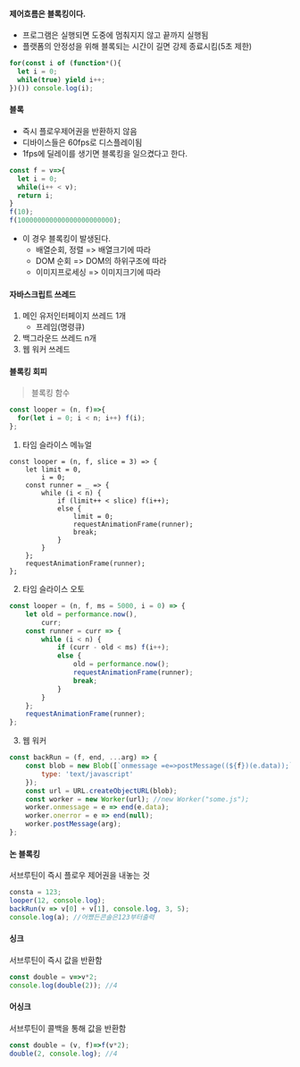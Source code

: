 #### 제어흐름은 블록킹이다.
- 프로그램은 실행되면 도중에 멈춰지지 않고 끝까지 실행됨
- 플랫폼의 안정성을 위해 블록되는 시간이 길면 강제 종료시킴(5초 제한)
```js
for(const i of (function*(){
  let i = 0;
  while(true) yield i++;
})()) console.log(i);
```
#### 블록
- 즉시 플로우제어권을 반환하지 않음
- 디바이스들은 60fps로 디스플레이됨
- 1fps에 딜레이를 생기면 블록킹을 일으켰다고 한다.
```js
const f = v=>{
  let i = 0;
  while(i++ < v);
  return i;
}
f(10);
f(100000000000000000000000);
```
- 이 경우 블록킹이 발생된다.
  - 배열순회, 정렬 => 배열크기에 따라
  - DOM 순회 => DOM의 하위구조에 따라
  - 이미지프로세싱 => 이미지크기에 따라

#### 자바스크립트 쓰레드
1. 메인 유저인터페이지 쓰레드 1개
   - 프레임(명령큐)
2. 백그라운드 쓰레드 n개
3. 웹 워커 쓰레드

#### 블록킹 회피
> 블록킹 함수
```js
const looper = (n, f)=>{
  for(let i = 0; i < n; i++) f(i);
};
```
1. 타임 슬라이스 메뉴얼
```
const looper = (n, f, slice = 3) => {
    let limit = 0,
        i = 0;
    const runner = _ => {
        while (i < n) {
            if (limit++ < slice) f(i++);
            else {
                limit = 0;
                requestAnimationFrame(runner);
                break;
            }
        }
    };
    requestAnimationFrame(runner);
};
```
2. 타임 슬라이스 오토
```js
const looper = (n, f, ms = 5000, i = 0) => {
    let old = performance.now(),
        curr;
    const runner = curr => {
        while (i < n) {
            if (curr - old < ms) f(i++);
            else {
                old = performance.now();
                requestAnimationFrame(runner);
                break;
            }
        }
    };
    requestAnimationFrame(runner);
};
```
3. 웹 워커
```js
const backRun = (f, end, ...arg) => {
    const blob = new Blob([`onmessage =e=>postMessage((${f})(e.data));`], {
        type: 'text/javascript'
    });
    const url = URL.createObjectURL(blob);
    const worker = new Worker(url); //new Worker("some.js");
    worker.onmessage = e => end(e.data);
    worker.onerror = e => end(null);
    worker.postMessage(arg);
};
```

#### 논 블록킹
서브루틴이 즉시 플로우 제어권을 내놓는 것
```js
consta = 123;
looper(12, console.log);
backRun(v => v[0] + v[1], console.log, 3, 5);
console.log(a); //어쨌든콘솔은123부터출력
```

#### 싱크
서브루틴이 즉시 값을 반환함
```js
const double = v=>v*2;
console.log(double(2)); //4
```

#### 어싱크
서브루틴이 콜백을 통해 값을 반환함
```js
const double = (v, f)=>f(v*2);
double(2, console.log); //4
```
